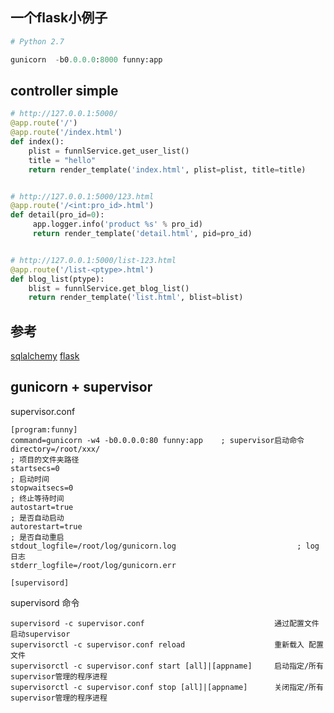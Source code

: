 ## 一个flask小例子

```python
# Python 2.7

gunicorn  -b0.0.0.0:8000 funny:app


```

## controller simple

```python
# http://127.0.0.1:5000/
@app.route('/')
@app.route('/index.html')
def index():
    plist = funnlService.get_user_list()
    title = "hello"
    return render_template('index.html', plist=plist, title=title)


# http://127.0.0.1:5000/123.html
@app.route('/<int:pro_id>.html')
def detail(pro_id=0):
     app.logger.info('product %s' % pro_id)
     return render_template('detail.html', pid=pro_id)


# http://127.0.0.1:5000/list-123.html
@app.route('/list-<ptype>.html')
def blog_list(ptype):
    blist = funnlService.get_blog_list()
    return render_template('list.html', blist=blist)

```

## 参考

[sqlalchemy](http://dormousehole.readthedocs.org/en/latest/patterns/sqlalchemy.html)
[flask](http://dormousehole.readthedocs.org/en/latest/quickstart.html#id7)
## gunicorn + supervisor

supervisor.conf
```
[program:funny]
command=gunicorn -w4 -b0.0.0.0:80 funny:app    ; supervisor启动命令
directory=/root/xxx/                                                                    ; 项目的文件夹路径
startsecs=0                                                                             ; 启动时间
stopwaitsecs=0                                                                          ; 终止等待时间
autostart=true                                                                         ; 是否自动启动
autorestart=true                                                                       ; 是否自动重启
stdout_logfile=/root/log/gunicorn.log                           ; log 日志
stderr_logfile=/root/log/gunicorn.err

[supervisord]

```

supervisord 命令
```
supervisord -c supervisor.conf                             通过配置文件启动supervisor
supervisorctl -c supervisor.conf reload                    重新载入 配置文件
supervisorctl -c supervisor.conf start [all]|[appname]     启动指定/所有 supervisor管理的程序进程
supervisorctl -c supervisor.conf stop [all]|[appname]      关闭指定/所有 supervisor管理的程序进程
```